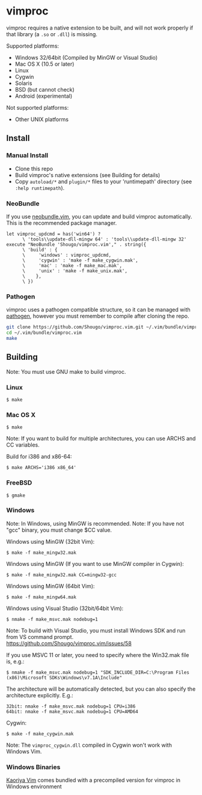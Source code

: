 # vimproc

vimproc requires a native extension to be built, and will not work properly if
that library (a `.so` or `.dll`) is missing.

Supported platforms:
* Windows 32/64bit (Compiled by MinGW or Visual Studio)
* Mac OS X (10.5 or later)
* Linux
* Cygwin
* Solaris
* BSD (but cannot check)
* Android (experimental)

Not supported platforms:
* Other UNIX platforms

## Install

### Manual Install

* Clone this repo
* Build vimproc's native extensions (see Building for details)
* Copy `autoload/*` and `plugin/*` files to your 'runtimepath' directory (see
  `:help runtimepath`).

### NeoBundle

If you use [neobundle.vim](http://github.com/Shougo/neobundle.vim), you can
update and build vimproc automatically. This is the recommended package manager.

```vim
let vimproc_updcmd = has('win64') ?
      \ 'tools\\update-dll-mingw 64' : 'tools\\update-dll-mingw 32'
execute "NeoBundle 'Shougo/vimproc.vim'," . string({
      \ 'build' : {
      \     'windows' : vimproc_updcmd,
      \     'cygwin' : 'make -f make_cygwin.mak',
      \     'mac' : 'make -f make_mac.mak',
      \     'unix' : 'make -f make_unix.mak',
      \    },
      \ })
```

### Pathogen

vimproc uses a pathogen compatible structure, so it can be managed with
[pathogen](https://github.com/tpope/vim-pathogen), however you must remember to
compile after cloning the repo.

```sh
git clone https://github.com/Shougo/vimproc.vim.git ~/.vim/bundle/vimproc.vim
cd ~/.vim/bundle/vimproc.vim
make
```

## Building

Note: You must use GNU make to build vimproc.

### Linux

    $ make

### Mac OS X

    $ make

Note: If you want to build for multiple architectures, you can use ARCHS and CC variables.

Build for i386 and x86-64:

    $ make ARCHS='i386 x86_64'

### FreeBSD

    $ gmake

### Windows

Note: In Windows, using MinGW is recommended.
Note: If you have not "gcc" binary, you must change $CC value.

Windows using MinGW (32bit Vim):

    $ make -f make_mingw32.mak

Windows using MinGW (If you want to use MinGW compiler in Cygwin):

    $ make -f make_mingw32.mak CC=mingw32-gcc

Windows using MinGW (64bit Vim):

    $ make -f make_mingw64.mak

Windows using Visual Studio (32bit/64bit Vim):

    $ nmake -f make_msvc.mak nodebug=1

Note: To build with Visual Studio, you must install Windows SDK and run from
VS command prompt.
https://github.com/Shougo/vimproc.vim/issues/58

If you use MSVC 11 or later, you need to specify where the Win32.mak file is,
e.g.:

    $ nmake -f make_msvc.mak nodebug=1 "SDK_INCLUDE_DIR=C:\Program Files (x86)\Microsoft SDKs\Windows\v7.1A\Include"

The architecture will be automatically detected, but you can also specify the
architecture explicitly. E.g.:

    32bit: nmake -f make_msvc.mak nodebug=1 CPU=i386
    64bit: nmake -f make_msvc.mak nodebug=1 CPU=AMD64

Cygwin:

    $ make -f make_cygwin.mak

Note: The `vimproc_cygwin.dll` compiled in Cygwin won't work with Windows Vim.

### Windows Binaries

[Kaoriya Vim](http://www.kaoriya.net/software/vim/) comes bundled with a precompiled version
for vimproc in Windows environment
